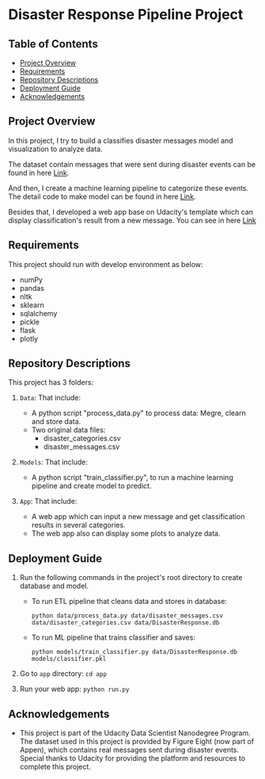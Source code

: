# Disaster Response Pipeline Project

## Table of Contents

 * [Project Overview](#project-overview)
 * [Requirements](#requirements)
 * [Repository Descriptions](#repository-descriptions)
 * [Deployment Guide](#deployment-guide)
 * [Acknowledgements](#acknowledgements)

## Project Overview
In this project, I try to build a classifies disaster messages model and visualization to analyze data. 

The dataset contain messages that were sent during disaster events can be found in here [Link](https://github.com/vinnt2025/Udacity_Data_Scientist/tree/master/Project2/data). 

And then, I create a machine learning pipeline to categorize these events. The detail code to make model can be found in here [Link](https://github.com/vinnt2025/Udacity_Data_Scientist/tree/master/Project2/models).

Besides that, I developed a web app base on Udacity's template which can display classification's result from a new message. You can see in here [Link](https://github.com/vinnt2025/Udacity_Data_Scientist/tree/master/Project2/app)

## Requirements
This project should run with develop environment as below:
- numPy
- pandas
- nltk
- sklearn
- sqlalchemy
- pickle
- flask
- plotly


## Repository Descriptions
This project has 3 folders: 
1. `Data`: That include: 
    - A python script "process_data.py"  to process data: Megre, clearn and store data. 
    - Two original data files: 
        - disaster_categories.csv
        - disaster_messages.csv 

2. `Models`: That include: 
    - A python script "train_classifier.py", to run a machine learning pipeline and create model to predict.

3. `App`: That include:
    - A web app which can input a new message and get classification results in several categories. 
    - The web app also can display some plots to analyze data. 

## Deployment Guide

1. Run the following commands in the project's root directory to create database and model.

    - To run ETL pipeline that cleans data and stores in database:
    
        `python data/process_data.py data/disaster_messages.csv data/disaster_categories.csv data/DisasterResponse.db`
        
    - To run ML pipeline that trains classifier and saves:
    
        `python models/train_classifier.py data/DisasterResponse.db models/classifier.pkl`

2. Go to `app` directory: `cd app`

3. Run your web app: `python run.py`

## Acknowledgements
- This project is part of the Udacity Data Scientist Nanodegree Program. The dataset used in this project is provided by Figure Eight (now part of Appen), which contains real messages sent during disaster events. Special thanks to Udacity for providing the platform and resources to complete this project.

